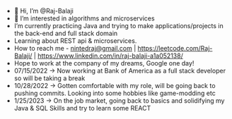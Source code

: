 - 👋 Hi, I’m @Raj-Balaji
- 👀 I’m interested in algorithms and microservices
-  I’m currently practicing Java and trying to make applications/projects in the back-end and full stack domain
-  Learning about REST api & microservices. 
-  How to reach me -  nintedraj@gmail.com | https://leetcode.com/Raj-Balaji/ | https://www.linkedin.com/in/raj-balaji-a1a052138/
- Hope to work at the company of my dreams, Google one day!
- 07/15/2022 -> Now working at Bank of America as a full stack developer so will be taking a break
- 10/28/2022 -> Gotten comfortable with my role, will be going back to pushing commits. Looking into some hobbies like game-modding etc
- 1/25/2023 -> On the job market, going back to basics and solidifying my Java & SQL Skills and try to learn some REACT
